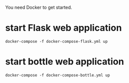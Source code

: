 You need Docker to get started.

# start Flask web application

```
docker-compose -f docker-compose-flask.yml up
```

# start bottle web application

```
docker-compose -f docker-compose-bottle.yml up
```